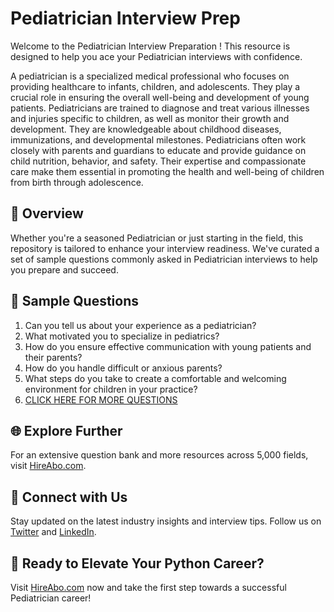 # Pediatrician Interview Prep

Welcome to the Pediatrician Interview Preparation ! This resource is designed to help you ace your Pediatrician interviews with confidence.

A pediatrician is a specialized medical professional who focuses on providing healthcare to infants, children, and adolescents. They play a crucial role in ensuring the overall well-being and development of young patients. Pediatricians are trained to diagnose and treat various illnesses and injuries specific to children, as well as monitor their growth and development. They are knowledgeable about childhood diseases, immunizations, and developmental milestones. Pediatricians often work closely with parents and guardians to educate and provide guidance on child nutrition, behavior, and safety. Their expertise and compassionate care make them essential in promoting the health and well-being of children from birth through adolescence.

## 🚀 Overview

Whether you're a seasoned Pediatrician or just starting in the field, this repository is tailored to enhance your interview readiness. We've curated a set of sample questions commonly asked in Pediatrician interviews to help you prepare and succeed.

## 📝 Sample Questions

1. Can you tell us about your experience as a pediatrician?
2. What motivated you to specialize in pediatrics?
3. How do you ensure effective communication with young patients and their parents?
4. How do you handle difficult or anxious parents?
5. What steps do you take to create a comfortable and welcoming environment for children in your practice?
6. [CLICK HERE FOR MORE QUESTIONS](https://hireabo.com/job/2_1_13/Pediatrician)

## 🌐 Explore Further

For an extensive question bank and more resources across 5,000 fields, visit [HireAbo.com](https://www.hireabo.com).

## 📱 Connect with Us

Stay updated on the latest industry insights and interview tips. Follow us on [Twitter](https://twitter.com/hireabo) and [LinkedIn](https://www.linkedin.com/in/hire-abo-3609972a8/).

## 🚀 Ready to Elevate Your Python Career?

Visit [HireAbo.com](https://www.hireabo.com) now and take the first step towards a successful Pediatrician career!